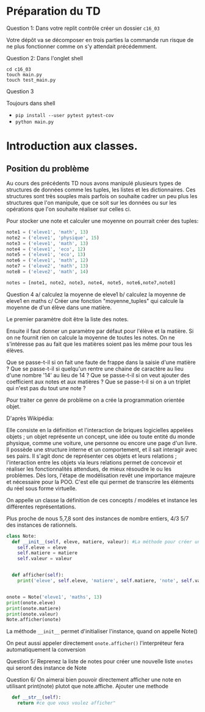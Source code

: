 # Préparation du TD

Question 1: Dans votre replit contrôle créer un dossier `c16_03`

Votre dépôt va se décomposer en trois parties la commande run risque de ne plus
fonctionner comme on s'y attendait précédemment.

Question 2: Dans l'onglet shell

```
cd c16_03
touch main.py
touch test_main.py
```

Question 3

Toujours dans shell
 - `pip install --user pytest pytest-cov`
 - `python main.py`

# Introduction aux classes.

## Position du problème

Au cours des précédents TD nous avons manipulé plusieurs types de structures de données comme les
tuples, les listes et les dictionnaires. Ces structures sont très souples mais parfois on souhaite
cadrer un peu plus les structures que l'on manipule, que ce soit sur les données ou sur les opérations
que l'on souhaite réaliser sur celles ci.

Pour stocker une note et calculer une moyenne on pourrait créer des tuples:

```python
note1 = ('eleve1', 'math', 13)
note2 = ('eleve1', 'physique', 15)
note3 = ('eleve1', 'math', 13)
note4 = ('eleve1', 'eco', 12)
note5 = ('eleve1', 'eco', 13)
note6 = ('eleve1', 'math', 12)
note7 = ('eleve2', 'math', 13)
note8 = ('eleve2', 'math', 14)

notes = [note1, note2, note3, note4, note5, note6,note7,note8]

```

Question 4
a/
calculez la moyenne de eleve1
b/
calculez la moyenne de eleve1 en maths
c/
Créer une fonction "moyenne_tuples" qui calcule la moyenne de d'un élève dans une matière.

Le premier paramètre doit être la liste des notes.

Ensuite il faut donner un paramètre par défaut pour l'élève et la matière.
Si on ne fournit rien on calcule la moyenne de toutes les notes.
On ne s'intéresse pas au fait que les matières soient pas les même pour tous les élèves.


Que se passe-t-il si on fait une faute de frappe dans la saisie d'une matière ?
Que se passe-t-il si quelqu'un rentre une chaine de caractère au lieu d'une nombre '14' au lieu de 14 ?
Que se passe-t-il si on veut ajouter des coefficient aux notes et aux matières ?
Que se passe-t-il si on a un triplet qui n'est pas du tout une note ?

Pour traiter ce genre de problème on a crée la programmation orientée objet.

D'après Wikipédia:

Elle consiste en la définition et l'interaction de briques logicielles appelées objets ; un objet représente un concept, une idée ou toute entité du monde physique, comme une voiture, une personne ou encore une page d'un livre. Il possède une structure interne et un comportement, et il sait interagir avec ses pairs. Il s'agit donc de représenter ces objets et leurs relations ; l'interaction entre les objets via leurs relations permet de concevoir et réaliser les fonctionnalités attendues, de mieux résoudre le ou les problèmes. Dès lors, l'étape de modélisation revêt une importance majeure et nécessaire pour la POO. C'est elle qui permet de transcrire les éléments du réel sous forme virtuelle.

On appelle un classe la définition de ces concepts / modèles et instance les différentes représentations.

Plus proche de nous 5,7,8 sont des instances de nombre entiers, 4/3 5/7 des instances de rationnels.


```python
class Note:
  def __init__(self, eleve, matiere, valeur): #La méthode pour créer un objet
    self.eleve = eleve
    self.matiere = matiere
    self.valeur = valeur


  def afficher(self):
    print('eleve', self.eleve, 'matiere', self.matiere, 'note', self.valeur)


onote = Note('eleve1', 'maths', 13)
print(onote.eleve)
print(onote.matiere)
print(onote.valeur)
Note.afficher(onote)

```

La méthode `__init__` permet d'initialiser l'instance, quand on appelle Note()

On peut aussi appeler directement `onote.afficher()` l'interpréteur fera automatiquement la conversion


Question 5/
Reprenez la liste de notes pour créer une nouvelle liste `onotes` qui seront des instance de Note

Question 6/
On aimerai bien pouvoir directement afficher une note en utilisant print(note) plutot que note.affiche.
Ajouter une methode
```python
  def __str__(self):
    return #ce que vous voulez afficher"
```



